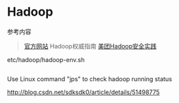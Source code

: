 # Hadoop

参考内容

> [官方网站](http://hadoop.apache.org/)
> Hadoop权威指南
> [美团Hadoop安全实践](http://tech.meituan.com/hadoop-security-practice.html)

etc/hadoop/hadoop-env.sh

```

```

Use Linux command "jps" to check hadoop running status


http://blog.csdn.net/sdksdk0/article/details/51498775